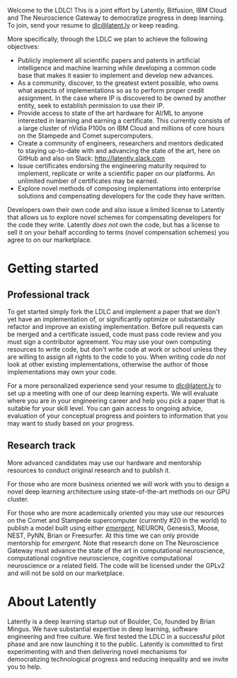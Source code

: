 Welcome to the LDLC! This is a joint effort by Latently, Bitfusion, IBM Cloud and The Neuroscience Gateway to democratize progress in deep learning. To join, send your resume to dlc@latent.ly or keep reading.

More specifically, through the LDLC we plan to achieve the following objectives:


* Publicly implement all scientific papers and patents in artificial intelligence and machine learning while developing a common code base that makes it easier to implement and develop new advances.
* As a community, discover, to the greatest extent possible, who owns what aspects of implementations so as to perform proper credit assignment. In the case where IP is discovered to be owned by another entity, seek to establish permission to use their IP.
* Provide access to state of the art hardware for AI/ML to anyone interested in learning and earning a certificate. This currently consists of a large cluster of nVidia P100s on IBM Cloud and millions of core hours on the Stampede and Comet supercomputers.
* Create a community of engineers, researchers and mentors dedicated to staying up-to-date with and advancing the state of the art, here on GitHub and also on Slack: http://latently.slack.com
* Issue certificates endorsing the engineering maturity required to implement, replicate or write a scientific paper on our platforms. An unlimited number of certificates may be earned.
* Explore novel methods of composing implementations into enterprise solutions and compensating developers for the code they have written.

Developers own their own code and also issue a limited license to Latently that allows us to explore novel schemes for compensating developers for the code they write. Latently *does not* own the code, but has a license to sell it on your behalf according to terms (novel compensation schemes) you agree to on our marketplace.

# Getting started

## Professional track

To get started simply fork the LDLC and implement a paper that we don't yet have an implementation of, or significantly optimize or substantially refactor and improve an existing implementation. Before pull requests can be merged and a certificate issued, code must pass code review and you must sign a contributor agreement. You may use your own computing resources to write code, but don't write code at work or school unless they are willing to assign all rights to the code to you. When writing code *do not* look at other existing implementations, otherwise the author of those implementations may own your code.

For a more personalized experience send your resume to dlc@latent.ly to set up a meeting with one of our deep learning experts. We will evaluate where you are in your engineering career and help you pick a paper that is suitable for your skill level. You can gain access to ongoing advice, evaluation of your conceptual progress and pointers to information that you may want to study based on your progress.

## Research track

More advanced candidates may use our hardware and mentorship resources to conduct original research and to publish it. 

For those who are more business oriented we will work with you to design a novel deep learning architecture using state-of-the-art methods on our GPU cluster.

For those who are more academically oriented you may use our resources on the Comet and Stampede supercomputer (currently #20 in the world) to publish a model built using either [*emergent*](http://grey.colorado.edu/emergent), NEURON, Genesis3, Moose, NEST, PyNN, Brian or Freesurfer. At this time we can only provide mentorship for *emergent*. Note that research done on The Neuroscience Gateway must advance the state of the art in computational neuroscience, computational cognitive neuroscience, cognitive computational neuroscience or a related field. The code will be licensed under the GPLv2 and will not be sold on our marketplace.

# About Latently

Latently is a deep learning startup out of Boulder, Co, founded by Brian Mingus. We have substantial expertise in deep learning, software engineering and free culture. We first tested the LDLC in a successful pilot phase and are now launching it to the public. Latently is committed to first experimenting with and then delivering novel mechanisms for democratizing technological progress and reducing inequality and we invite you to help.
